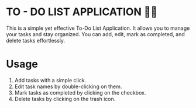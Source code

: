 # TO - DO LIST APPLICATION 📑📒
This is a simple yet effective To-Do List Application. It allows you to manage your tasks and stay organized. You can add, edit, mark as completed, and delete tasks effortlessly.
# Usage
1. Add tasks with a simple click.
2. Edit task names by double-clicking on them.
3. Mark tasks as completed by clicking on the checkbox.
4. Delete tasks by clicking on the trash icon.
